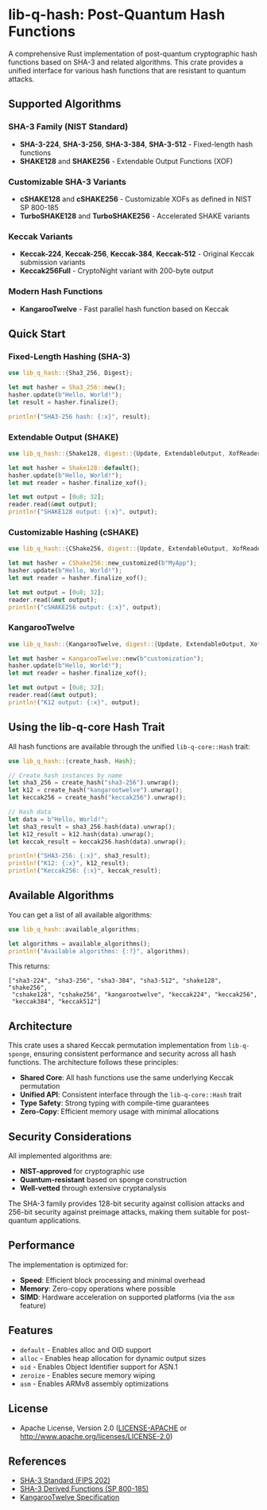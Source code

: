 # lib-q-hash: Post-Quantum Hash Functions

A comprehensive Rust implementation of post-quantum cryptographic hash functions based on SHA-3 and related algorithms. This crate provides a unified interface for various hash functions that are resistant to quantum attacks.

## Supported Algorithms

### SHA-3 Family (NIST Standard)
- **SHA-3-224**, **SHA-3-256**, **SHA-3-384**, **SHA-3-512** - Fixed-length hash functions
- **SHAKE128** and **SHAKE256** - Extendable Output Functions (XOF)

### Customizable SHA-3 Variants
- **cSHAKE128** and **cSHAKE256** - Customizable XOFs as defined in NIST SP 800-185
- **TurboSHAKE128** and **TurboSHAKE256** - Accelerated SHAKE variants

### Keccak Variants
- **Keccak-224**, **Keccak-256**, **Keccak-384**, **Keccak-512** - Original Keccak submission variants
- **Keccak256Full** - CryptoNight variant with 200-byte output

### Modern Hash Functions
- **KangarooTwelve** - Fast parallel hash function based on Keccak

## Quick Start

### Fixed-Length Hashing (SHA-3)

```rust
use lib_q_hash::{Sha3_256, Digest};

let mut hasher = Sha3_256::new();
hasher.update(b"Hello, World!");
let result = hasher.finalize();

println!("SHA3-256 hash: {:x}", result);
```

### Extendable Output (SHAKE)

```rust
use lib_q_hash::{Shake128, digest::{Update, ExtendableOutput, XofReader}};

let mut hasher = Shake128::default();
hasher.update(b"Hello, World!");
let mut reader = hasher.finalize_xof();

let mut output = [0u8; 32];
reader.read(&mut output);
println!("SHAKE128 output: {:x}", output);
```

### Customizable Hashing (cSHAKE)

```rust
use lib_q_hash::{CShake256, digest::{Update, ExtendableOutput, XofReader}};

let mut hasher = CShake256::new_customized(b"MyApp");
hasher.update(b"Hello, World!");
let mut reader = hasher.finalize_xof();

let mut output = [0u8; 32];
reader.read(&mut output);
println!("cSHAKE256 output: {:x}", output);
```

### KangarooTwelve

```rust
use lib_q_hash::{KangarooTwelve, digest::{Update, ExtendableOutput, XofReader}};

let mut hasher = KangarooTwelve::new(b"customization");
hasher.update(b"Hello, World!");
let mut reader = hasher.finalize_xof();

let mut output = [0u8; 32];
reader.read(&mut output);
println!("K12 output: {:x}", output);
```

## Using the lib-q-core Hash Trait

All hash functions are available through the unified `lib-q-core::Hash` trait:

```rust
use lib_q_hash::{create_hash, Hash};

// Create hash instances by name
let sha3_256 = create_hash("sha3-256").unwrap();
let k12 = create_hash("kangarootwelve").unwrap();
let keccak256 = create_hash("keccak256").unwrap();

// Hash data
let data = b"Hello, World!";
let sha3_result = sha3_256.hash(data).unwrap();
let k12_result = k12.hash(data).unwrap();
let keccak_result = keccak256.hash(data).unwrap();

println!("SHA3-256: {:x}", sha3_result);
println!("K12: {:x}", k12_result);
println!("Keccak256: {:x}", keccak_result);
```

## Available Algorithms

You can get a list of all available algorithms:

```rust
use lib_q_hash::available_algorithms;

let algorithms = available_algorithms();
println!("Available algorithms: {:?}", algorithms);
```

This returns:
```
["sha3-224", "sha3-256", "sha3-384", "sha3-512", "shake128", "shake256", 
 "cshake128", "cshake256", "kangarootwelve", "keccak224", "keccak256", 
 "keccak384", "keccak512"]
```

## Architecture

This crate uses a shared Keccak permutation implementation from `lib-q-sponge`, ensuring consistent performance and security across all hash functions. The architecture follows these principles:

- **Shared Core**: All hash functions use the same underlying Keccak permutation
- **Unified API**: Consistent interface through the `lib-q-core::Hash` trait
- **Type Safety**: Strong typing with compile-time guarantees
- **Zero-Copy**: Efficient memory usage with minimal allocations

## Security Considerations

All implemented algorithms are:
- **NIST-approved** for cryptographic use
- **Quantum-resistant** based on sponge construction
- **Well-vetted** through extensive cryptanalysis

The SHA-3 family provides 128-bit security against collision attacks and 256-bit security against preimage attacks, making them suitable for post-quantum applications.

## Performance

The implementation is optimized for:
- **Speed**: Efficient block processing and minimal overhead
- **Memory**: Zero-copy operations where possible
- **SIMD**: Hardware acceleration on supported platforms (via the `asm` feature)

## Features

- `default` - Enables alloc and OID support
- `alloc` - Enables heap allocation for dynamic output sizes
- `oid` - Enables Object Identifier support for ASN.1
- `zeroize` - Enables secure memory wiping
- `asm` - Enables ARMv8 assembly optimizations

## License

* Apache License, Version 2.0 ([LICENSE-APACHE](LICENSE-APACHE) or http://www.apache.org/licenses/LICENSE-2.0)

## References

- [SHA-3 Standard (FIPS 202)](https://nvlpubs.nist.gov/nistpubs/FIPS/NIST.FIPS.202.pdf)
- [SHA-3 Derived Functions (SP 800-185)](https://csrc.nist.gov/pubs/sp/800/185/final)
- [KangarooTwelve Specification](https://www.ietf.org/archive/id/draft-irtf-cfrg-kangarootwelve-17.html)